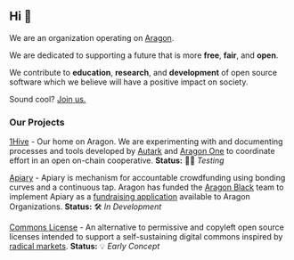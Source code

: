 ## Hi 👋
We are an organization operating on [Aragon](https://aragon.org).

We are dedicated to supporting a future that is more **free**, **fair**, and **open**.

We contribute to **education**, **research**, and **development** of open source software which we believe will have a positive impact on society.

Sound cool? [Join us.](handbook.md)

### Our Projects
[1Hive](https://rinkeby.aragon.org/#/onehive.aragonid.eth) - Our home on Aragon. We are experimenting with and documenting processes and tools developed by [Autark](https://autark.xyz) and [Aragon One](https://aragon.one) to coordinate effort in an open on-chain cooperative.
**Status:** 👨‍🔬 *Testing*

[Apiary](https://github.com/1Hive/Apiary) - Apiary is mechanism for accountable crowdfunding using bonding curves and a continuous tap. Aragon has funded the [Aragon Black](https://aragon.black) team to implement Apiary as a [fundraising application](https://github.com/aragonblack/fundraising) available to Aragon Organizations.
**Status:** 🛠 *In Development*

[Commons License](https://medium.com/hive-commons/harberger-taxation-and-open-source-58dcdbab140d) - An alternative to permissive and copyleft open source licenses intended to support a self-sustaining digital commons inspired by [radical markets](http://radicalmarkets.com).
 **Status:** 💡 *Early Concept*
